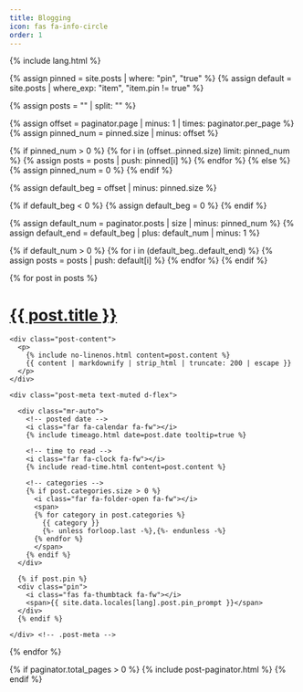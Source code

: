 ```yaml
---
title: Blogging
icon: fas fa-info-circle
order: 1
---
```

{% include lang.html %}

{% assign pinned = site.posts | where: "pin", "true" %}
{% assign default = site.posts | where_exp: "item", "item.pin != true" %}

{% assign posts = "" | split: "" %}

<!-- Get pinned posts -->

{% assign offset = paginator.page | minus: 1 | times: paginator.per_page %}
{% assign pinned_num = pinned.size | minus: offset %}

{% if pinned_num > 0 %}
  {% for i in (offset..pinned.size) limit: pinned_num %}
    {% assign posts = posts | push: pinned[i] %}
  {% endfor %}
{% else %}
  {% assign pinned_num = 0 %}
{% endif %}


<!-- Get default posts -->

{% assign default_beg = offset | minus: pinned.size %}

{% if default_beg < 0 %}
  {% assign default_beg = 0 %}
{% endif %}

{% assign default_num = paginator.posts | size | minus: pinned_num  %}
{% assign default_end = default_beg | plus: default_num | minus: 1 %}

{% if default_num > 0 %}
  {% for i in (default_beg..default_end) %}
    {% assign posts = posts | push: default[i] %}
  {% endfor %}
{% endif %}

<div id="post-list">

{% for post in posts %}

  <div class="post-preview">
    <h1>
      <a href="{{ post.url | relative_url }}">{{ post.title }}</a>
    </h1>

    <div class="post-content">
      <p>
        {% include no-linenos.html content=post.content %}
        {{ content | markdownify | strip_html | truncate: 200 | escape }}
      </p>
    </div>

    <div class="post-meta text-muted d-flex">

      <div class="mr-auto">
        <!-- posted date -->
        <i class="far fa-calendar fa-fw"></i>
        {% include timeago.html date=post.date tooltip=true %}

        <!-- time to read -->
        <i class="far fa-clock fa-fw"></i>
        {% include read-time.html content=post.content %}

        <!-- categories -->
        {% if post.categories.size > 0 %}
          <i class="far fa-folder-open fa-fw"></i>
          <span>
          {% for category in post.categories %}
            {{ category }}
            {%- unless forloop.last -%},{%- endunless -%}
          {% endfor %}
          </span>
        {% endif %}
      </div>

      {% if post.pin %}
      <div class="pin">
        <i class="fas fa-thumbtack fa-fw"></i>
        <span>{{ site.data.locales[lang].post.pin_prompt }}</span>
      </div>
      {% endif %}

    </div> <!-- .post-meta -->

  </div> <!-- .post-review -->

{% endfor %}

</div> <!-- #post-list -->

{% if paginator.total_pages > 0 %}
  {% include post-paginator.html %}
{% endif %}